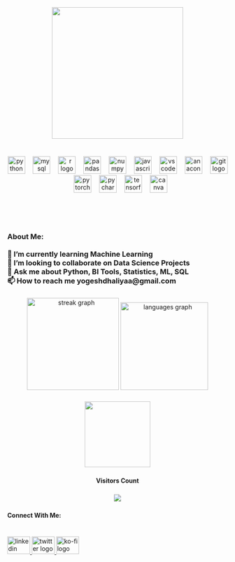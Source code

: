 <div align="center">
  <img height="300" src="https://www.mywebworld.in/wp-content/uploads/2018/05/web-design-kerala.gif"  />
</div>

###

<br clear="both">

<div align="center">
  <img src="https://cdn.jsdelivr.net/gh/devicons/devicon/icons/python/python-original.svg" height="40" alt="python logo"  />
  <img width="10" />
  <img src="https://cdn.jsdelivr.net/gh/devicons/devicon/icons/mysql/mysql-original.svg" height="40" alt="mysql logo"  />
  <img width="10" />
  <img src="https://cdn.jsdelivr.net/gh/devicons/devicon/icons/r/r-original.svg" height="40" alt="r logo"  />
  <img width="10" />
  <img src="https://cdn.simpleicons.org/pandas/150458" height="40" alt="pandas logo"  />
  <img width="10" />
  <img src="https://cdn.jsdelivr.net/gh/devicons/devicon/icons/numpy/numpy-original.svg" height="40" alt="numpy logo"  />
  <img width="10" />
  <img src="https://cdn.jsdelivr.net/gh/devicons/devicon/icons/javascript/javascript-original.svg" height="40" alt="javascript logo"  />
  <img width="10" />
  <img src="https://cdn.jsdelivr.net/gh/devicons/devicon/icons/vscode/vscode-original.svg" height="40" alt="vscode logo"  />
  <img width="10" />
  <img src="https://cdn.jsdelivr.net/gh/devicons/devicon/icons/anaconda/anaconda-original.svg" height="40" alt="anaconda logo"  />
  <img width="10" />
  <img src="https://cdn.jsdelivr.net/gh/devicons/devicon/icons/git/git-original.svg" height="40" alt="git logo"  />
  <img width="10" />
  <img src="https://cdn.jsdelivr.net/gh/devicons/devicon/icons/pytorch/pytorch-original.svg" height="40" alt="pytorch logo"  />
  <img width="10" />
  <img src="https://cdn.jsdelivr.net/gh/devicons/devicon/icons/pycharm/pycharm-original.svg" height="40" alt="pycharm logo"  />
  <img width="10" />
  <img src="https://cdn.jsdelivr.net/gh/devicons/devicon/icons/tensorflow/tensorflow-original.svg" height="40" alt="tensorflow logo"  />
  <img width="10" />
  <img src="https://cdn.jsdelivr.net/gh/devicons/devicon/icons/canva/canva-original.svg" height="40" alt="canva logo"  />
</div>

###

<div align="center">
  <img height="1" src="https://user-images.githubusercontent.com/74038190/212284115-f47cd8ff-2ffb-4b04-b5bf-4d1c14c0247f.gif"  />
</div>

###

<br clear="both">

<h3 align="left">About Me:<br><br>🌱 I’m currently learning Machine Learning<br>🤝 I’m looking to collaborate on Data Science Projects<br>💬 Ask me about Python, BI Tools, Statistics, ML, SQL<br>📫 How to reach me yogeshdhaliyaa@gmail.com</h3>

###

<div align="center">
  <img src="https://streak-stats.demolab.com?user=yogeshdhaliya&locale=en&mode=daily&theme=dark&hide_border=false&border_radius=5&order=3" height="210" alt="streak graph"  />
  <img src="https://github-readme-stats.vercel.app/api/top-langs?username=yogeshdhaliya&locale=en&hide_title=false&layout=compact&card_width=320&langs_count=5&theme=dark&hide_border=false&order=2" height="200" alt="languages graph"  />
</div>

###

<div align="center">
  <img height="150" src="https://i.giphy.com/media/v1.Y2lkPTc5MGI3NjExcTB5am1qaWFic2I1aDZmeWp4cWljemQzdnM1dGs4dDVxMHFncHdrOSZlcD12MV9pbnRlcm5hbF9naWZfYnlfaWQmY3Q9Zw/l0NwGpoOVLTAyUJSo/giphy.gif"  />
</div>

###

<h4 align="center">Visitors Count</h4>

###

<div align="center">
  <img src="https://profile-counter.glitch.me/yogeshdhaliya/count.svg?"  />
</div>

###

<h4 align="left">Connect With Me:</h4>

###

<br clear="both">

<div align="left">
  <a href="https://www.linkedin.com/in/yogeshdhaliyaa/" target="_blank">
    <img src="https://raw.githubusercontent.com/maurodesouza/profile-readme-generator/master/src/assets/icons/social/linkedin/default.svg" width="52" height="40" alt="linkedin logo"  />
  </a>
  <a href="https://twitter.com/yogitweett" target="_blank">
    <img src="https://raw.githubusercontent.com/maurodesouza/profile-readme-generator/master/src/assets/icons/social/twitter/default.svg" width="52" height="40" alt="twitter logo"  />
  </a>
  <a href="https://www.buymeacoffee.com/yogeshdhaliya" target="_blank">
    <img src="https://raw.githubusercontent.com/maurodesouza/profile-readme-generator/master/src/assets/icons/social/ko-fi/default.svg" width="52" height="40" alt="ko-fi logo"  />
  </a>
</div>

###
